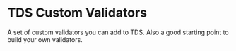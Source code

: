 # TDS Custom Validators

A set of custom validators you can add to TDS. Also a good starting point to build your own validators.
